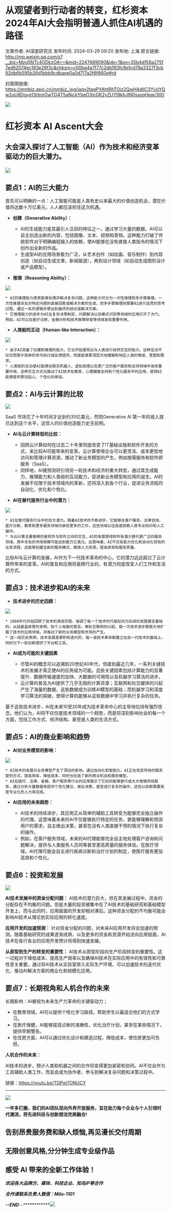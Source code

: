 # 从观望者到行动者的转变，红杉资本2024年AI大会指明普通人抓住AI机遇的路径

文章作者: AI深度研究员
发布时间: 2024-03-29 09:20
发布地: 上海
原文链接: http://mp.weixin.qq.com/s?__biz=Mzg5NTc4ODkzOA==&mid=2247489090&idx=1&sn=35b4df58a275f7ed62074ec183e28f3c&chksm=c00ba4a7f77c2db193fc8efcd78a3327f3cb92db6b595b26d1bbb9cdbaee0a0d717a2f6f860e#rd

封面图链接: https://mmbiz.qpic.cn/mmbiz_jpg/iaqv2tagPYAhtRhTOjz2QwH4dIlC3YUcYQw2uU8Dovg13rbmOwTO4T5aNickYbeO3icGK2yZUYl9khJlN0sssqHew/300

![](https://mmbiz.qpic.cn/mmbiz_jpg/iaqv2tagPYAhtRhTOjz2QwH4dIlC3YUcYsibGU0pTApP6Eaqicj1eIPqmGwNgsJ4pS0cCibEhPkL1D5vBlAahnWCWQ/640?wx_fmt=jpeg&from=appmsg)

#  红衫资本 AI Ascent大会

## 大会深入探讨了人工智能（AI）作为技术和经济变革驱动力的巨大潜力。

###
![](https://mmbiz.qpic.cn/mmbiz_jpg/iaqv2tagPYAhtRhTOjz2QwH4dIlC3YUcYLMnuO7Rf7iaTVibsuqGLGKODTsdNVLWcjLa9AZxJ6ia63sVKXW0R27lHw/640?wx_fmt=jpeg&from=appmsg)

## 要点1：AI的三大能力

首先可以明确的一点：人工智能可能是人类有史以来最大的价值创造机会，潜在价值将达数十万亿美元，人人都应该抓住这次机遇。

  * **创建（Generative Ability）：**

    * AI的生成能力是其最引人注目的特征之一。通过学习大量的数据，AI可以自主创造出新的内容，包括图像、文本、视频和音频。这种能力打破了传统软件对于明确编程输入的依赖，使AI能够在没有直接人类指令的情况下创作出全新的作品。
    * 生成型AI的应用场景极为广泛，从艺术创作（如绘画、音乐制作）到内容创造（如自动生成文章、新闻报道），再到设计领域（如自动生成图形设计或产品模型）。
  

  * **推理（Reasoning Ability）：**

![](https://mmbiz.qpic.cn/mmbiz_jpg/iaqv2tagPYAhtRhTOjz2QwH4dIlC3YUcYRqcdG7EBhpz35SKJOdAiaqlWE6vMFKQ8LLIkWFBNibiansljZVICzTe6g/640?wx_fmt=jpeg&from=appmsg)

    * AI的推理能力使其能够处理并解决复杂问题，这种能力可分为一次性推理和多步骤推理。一次性推理涉及对特定问题的直接回答或解决方案的生成，而多步骤推理则需要AI进行连贯的思考过程，通过一系列逻辑步骤达到最终的结论或解决方案。
    * 它推理能力的进步为AI在复杂决策制定、问题解决以及模式识别等领域的应用打开了大门。例如，AI可以在医疗诊断、金融分析和技术故障排查等领域发挥重要作用。  

  * **人类般的互动（Human-like Interaction）：**

![](https://mmbiz.qpic.cn/mmbiz_jpg/iaqv2tagPYAhtRhTOjz2QwH4dIlC3YUcYRib8CemJwFCHY95CibMRgZDAPpWvndsZxcTgbHbTupYhF9KApnnALv4w/640?wx_fmt=jpeg&from=appmsg)

    * 由于AI具备了创建和推理的能力，它也开始展现出与人类进行自然交互的能力。这种互动不仅仅局限于简单的命令执行或反馈提供，而是能够更深层次地理解和响应人类的情感、意图和需求。
    * 人类般的互动使AI能够在聊天机器人、虚拟助理以及更广泛的客户服务和支持领域中发挥重要作用。这种交互方式也推动了AI技术在教育、心理健康支持和个性化服务中的应用，使得AI能够提供更加贴心、个性化的体验。

## 要点2：AI与云计算的比较

![](https://mmbiz.qpic.cn/mmbiz_jpg/iaqv2tagPYAhtRhTOjz2QwH4dIlC3YUcYlNics1VN6Y8g3pDNUbEZoHIibnOyC7SclTcKzRkJFzFYuU78TkxDWMicg/640?wx_fmt=jpeg&from=appmsg)

SaaS 市场花了十年时间才达到约30亿美元，然而Generative Al 第一年的收入就已达到这个水平，这惊人的价值创造能力史无前例。

  * **AI与云计算转型的比较：**

    * 回顾云计算如何在过去二十年里彻底改变了IT基础设施和软件开发的方式，来比较AI可能带来的变革。云计算使得企业可以更灵活、成本更低地访问和管理计算资源，推动了新业务模型的产生，例如按需服务和软件即服务（SaaS）。
    * 同样地，AI被预测将引领另一轮技术和经济的重大转型，通过其生成能力、推理能力和人类般的互动能力，促进新业务模型和应用的诞生。AI的发展不仅限于技术领域内的革新，还将深入到各个行业，促进业务流程的自动化、优化和个性化。
  * **AI在替代服务行业中的潜力：**

![](https://mmbiz.qpic.cn/mmbiz_jpg/iaqv2tagPYAhtRhTOjz2QwH4dIlC3YUcYa3mlhzdTGF1wibI2uHSWvM7ywIjIyNoAknLNMRZp0Ze3O1fbficxYxqQ/640?wx_fmt=jpeg&from=appmsg)

    * AI在替代服务行业中的巨大潜力。随着AI技术的不断进步，它能够在客户服务、法律咨询、医疗诊断、教育和更多服务领域内承担更多的工作，这些领域以往高度依赖人类专业知识和人工操作。
    * 与云计算主要替换的是软件与软件之间的交互，AI的发展使得软件有潜力替代更广泛的服务领域，其中涉及的市场规模可能达到数万亿美元。这意味着，AI不仅有能力优化和自动化现有的业务流程，还能够创建全新的服务模式，解放人力资源，提高效率和服务质量。

比较AI与云计算的发展，AI作为下一代技术革命的中心，它的潜力远远超过了云计算所带来的变革。AI的普及和应用将是跨行业的，有潜力彻底改变人们工作和生活的方式。

## 要点3：技术进步和AI的未来

  * **技术进步的历史回顾：**

![](https://mmbiz.qpic.cn/mmbiz_jpg/iaqv2tagPYAhtRhTOjz2QwH4dIlC3YUcYN67IJLgWH4vZNwMHxU8t6tSwtuGbhDqGGENtBNyDaubZGfs7Pqufqw/640?wx_fmt=jpeg&from=appmsg)

    * 1960年代开始回顾了技术的演进历程，强调了每一个技术时代是如何为后续的发展奠定基础的。从硅基晶体管的发明，到个人电脑的普及，再到互联网的兴起，每一次技术进步都极大地扩展了技术的应用领域，并推动了新的业务模型和市场的产生。
    * 这一段历史表明，技术发展是累积和迭代的，每一波技术革命都建立在前一代技术的基础上，同时为下一轮创新提供了平台和工具。
  * **AI成为可能的关键因素**

    * 尽管AI的概念可以追溯到20世纪40年代，但直到最近几年，一系列关键技术的发展才真正使AI的应用成为可能。这些关键因素包括计算能力的显著提升、数据传输速度的加快、大数据的可用性以及机器学习算法的进步。
    * 云计算的普及为AI提供了几乎无限的计算资源；互联网和社交媒体的兴起产生了海量的数据，这些数据成为训练AI模型的基础；而机器学习和深度学习算法的突破，使得计算机能够从这些数据中学习并执行复杂的任务。

基于这些技术进步，AI在未来10至20年成为技术革命中心的主导地位持有强烈信念。他们认为，AI将不仅仅是技术领域的一个趋势，而是将深刻影响社会的每一个方面，包括工作方式、经济结构、甚至是人类的生活方式。

## 要点5：AI的商业影响和趋势

  * **AI对业务模型的影响：**

![](https://mmbiz.qpic.cn/mmbiz_jpg/iaqv2tagPYAhtRhTOjz2QwH4dIlC3YUcY0km2nSFUkhrLM0cFHpkmpnTia6SVNXiaARSQ2s1owTLU8EGtiaSpib2CyA/640?wx_fmt=jpeg&from=appmsg)

    * AI技术的发展对业务模型产生了深远的影响。通过自动化和智能化，AI正在改变传统的服务提供方式，提高效率，降低成本，同时也创造了新的商业机会和服务模型。
    * AI在医疗、法律、金融、客户服务等行业的应用展示了它如何能够替代或大大增强传统服务，通过分析大量数据来提供个性化建议，做出决策，甚至进行复杂的操作，这些以前都需要高度专业化的人力来完成。
  * **AI应用的未来趋势：**

    * AI技术的持续进步，其应用正从简单的辅助工具转变为能够完全独立操作的代理。这意味着未来的AI不仅能够执行特定的任务，更能够理解和预测用户的需求，自主做出决策，甚至在没有人类直接干预的情况下执行复杂的操作。
    * 例如，在客户服务领域，未来的AI代理能够完全自主地处理客户咨询和问题解决，提供与人类服务人员同等甚至更高质量的服务体验。在医疗领域，AI代理可能会自主进行疾病诊断和治疗计划的制定，使医疗服务更加高效和个性化。

## 要点6：投资和发展

**![](https://mmbiz.qpic.cn/mmbiz_jpg/iaqv2tagPYAhtRhTOjz2QwH4dIlC3YUcYKRzPdGW2r3iaCicyjbLazeB6DxkMsB4Pyg2Kfibzz6QoqMYonGNkFOzOg/640?wx_fmt=jpeg&from=appmsg)**

**AI技术发展中的资金分配问题：**
AI技术的潜力巨大，但在其发展过程中，资金的分配存在不均衡的问题。但是大量的投资被集中在了AI技术的基础研究和基础模型开发上，而与此同时，应用层面的开发却相对滞后。这种资金分配的不均衡可能会影响AI技术从理论到实际应用的转化速度。

**应用开发的加速预测：**
针对资金分配的问题，对未来AI应用开发将会加速的预测。随着基础研究的成果逐渐成熟，以及更多的资金和资源开始流向应用层面，AI技术在各行各业的应用开发预计将得到快速发展。

**从原型到生产的转变的重要性：**
AI技术从原型阶段向生产阶段转变的重要性。这一过程对于降低成本、提高生产效率以及确保AI技术在实际应用中的有效性和可靠性至关重要。通过将AI技术从实验室带入实际生产环境，可以加速技术的迭代优化，推动AI解决方案的商业化和规模化应用。

## 要点7：长期视角和人机合作的未来

长期影响：AI被视为未来生产力革命的关键驱动力；

  * 在教育领域，AI可以提供个性化学习路径，帮助学生以最适合他们的方式学习。
  * 在医疗保健，AI能够提高诊断的准确性，优化治疗计划，甚至在某些情况下，提供早期警告。
  * 在住房方面，AI可以通过优化设计和建造过程，降低成本，使住房更加可负担。

**人机合作的未来：**

AI技术的进步，预计人类和机器之间的合作将变得更加紧密和协同。AI不仅会作为工具辅助人类工作，而且会成为协作者，参与到解决复杂问题和决策过程中。

链接：https://youtu.be/TDPqt7ONUCY

* * *

![](https://mmbiz.qpic.cn/mmbiz_png/iaqv2tagPYAhtRhTOjz2QwH4dIlC3YUcYbaicMEwjqQqh06Yhdd7EH3r9wiaMRArLz0a6Zhx6uiaUD7hguPfbY0nAg/640?wx_fmt=png&from=appmsg)  

**一年多打磨，我们的AI团队现向外界开放服务，旨在助力每个企业与个人引领时代潮流，将先进科技与创新想法完美融合!**  

##  告别昂贵服务费和缺人烦恼,再见漫长交付周期

## 无限创意风格,分分钟生成专业级作品

## 感受 AI 带来的全新工作体验！

_**欢迎各大品牌方、媒体、科技企业、知名IP等合作**_

 _**合作请联系负责人微信：Milo-1101**_

_**\--END**\--****_********![](https://mmbiz.qpic.cn/mmbiz_jpg/iaqv2tagPYAhtRhTOjz2QwH4dIlC3YUcYYYHTy0LE7V1sxjjEvRssRgx9PDImpbJb5N66bibE7icTa5AbuKHspPlQ/640?wx_fmt=jpeg&from=appmsg)

